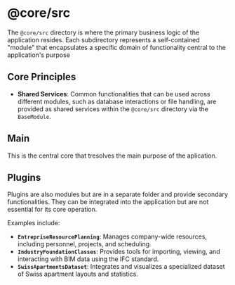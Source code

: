# @core/src

The `@core/src` directory is where the primary business logic of the application resides. Each subdirectory represents a self-contained "module" that encapsulates a specific domain of functionality central to the application's purpose

## Core Principles

- **Shared Services**: Common functionalities that can be used across different modules, such as database interactions or file handling, are provided as shared services within the `@core/src` directory via the `BaseModule`.

## Main

This is the central core that tresolves the main purpose of the aplication.

## Plugins

Plugins are also modules but are in a separate folder and provide secondary functionalities. They can be integrated into the application but are not essential for its core operation.

Examples include:

- **`EntrepriseResourcePlanning`**: Manages company-wide resources, including personnel, projects, and scheduling.
- **`IndustryFoundationClasses`**: Provides tools for importing, viewing, and interacting with BIM data using the IFC standard.
- **`SwissApartmentsDataset`**: Integrates and visualizes a specialized dataset of Swiss apartment layouts and statistics.
